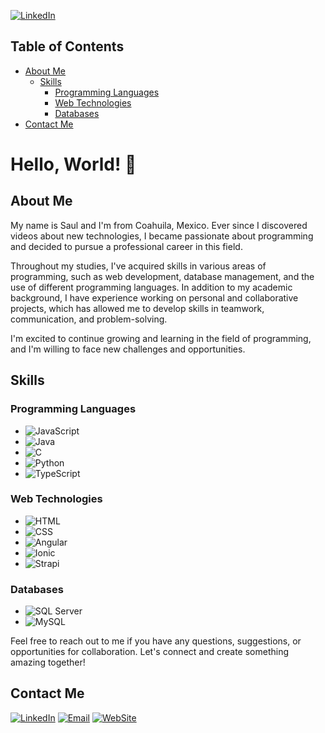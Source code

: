 <!-- MARKDOWN LINKS & IMAGES -->
<!-- Logos -->
[JavaScript-shield]: https://img.shields.io/badge/JavaScript-d5b70b?style=for-the-badge&logo=javascript&logoColor=white
[Java-shield]: https://img.shields.io/badge/Java-007396?style=for-the-badge&logo=java&logoColor=white
[C-shield]: https://img.shields.io/badge/C-00599C?style=for-the-badge&logo=c&logoColor=white
[Python-shield]: https://img.shields.io/badge/Python-3776AB?style=for-the-badge&logo=python&logoColor=white
[TypeScript-shield]: https://img.shields.io/badge/TypeScript-007ACC?style=for-the-badge&logo=typescript&logoColor=white
[HTML-shield]: https://img.shields.io/badge/HTML-f57b00?style=for-the-badge&logo=html5&logoColor=white
[CSS-shield]: https://img.shields.io/badge/CSS-264fdd?style=for-the-badge&logo=CSS3&logoColor=white
[Angular-shield]: https://img.shields.io/badge/Angular-DD0031?style=for-the-badge&logo=angular&logoColor=white
[Ionic-shield]: https://img.shields.io/badge/Ionic-3880FF?style=for-the-badge&logo=ionic&logoColor=white
[Strapi-shield]: https://img.shields.io/badge/Strapi-4e26e0?style=for-the-badge&logo=strapi&logoColor=white
[SQLServer-shield]: https://img.shields.io/badge/SQL_Server-CC2927?style=for-the-badge&logo=microsoft-sql-server&logoColor=white
[MySQL-shield]: https://img.shields.io/badge/MySQL-4479A1?style=for-the-badge&logo=mysql&logoColor=white
[linkedin-shield]: https://img.shields.io/badge/LinkedIn-0077B5?style=for-the-badge&logo=linkedin&logoColor=white
[email-shield]: https://img.shields.io/badge/Email-0078D4?style=for-the-badge&logo=microsoft-outlook&logoColor=white
[website-shield]: https://img.shields.io/badge/website-0077B5?style=for-the-badge

<!-- Logo URLs -->
[JavaScript-url]: https://www.example.com/javascript-logo.png
[Java-url]: https://www.example.com/java-logo.png
[C-url]: https://www.example.com/c-logo.png
[Python-url]: https://www.example.com/python-logo.png
[TypeScript-url]: https://www.example.com/typescript-logo.png
[HTML-url]: https://www.example.com/html-logo.png
[CSS-url]: https://www.example.com/css-logo.png
[Angular-url]: https://www.example.com/angular-logo.png
[Ionic-url]: https://www.example.com/ionic-logo.png
[Strapi-url]: https://www.example.com/strapi-logo.png
[SQLServer-url]: https://www.example.com/sql-server-logo.png
[MySQL-url]: https://www.example.com/mysql-logo.png
[linkedin-url]: https://www.linkedin.com/in/sa%C3%BAl-s%C3%A1nchez-a3b72b1bb
[email-url]: mailto:saul.sanchez.perez@icloud.com
[website-url]: https://portafolio-saul.netlify.app

[![LinkedIn][linkedin-shield]][linkedin-url]

<!-- TABLE OF CONTENTS -->
## Table of Contents
- [About Me](#about-me)
  - [Skills](#skills)
    - [Programming Languages](#programming-languages)
    - [Web Technologies](#web-technologies)
    - [Databases](#databases)
- [Contact Me](#contact-me)

# Hello, World! 👋
## About Me
My name is Saul and I'm from Coahuila, Mexico. Ever since I discovered videos about new technologies, I became passionate about programming and decided to pursue a professional career in this field.

Throughout my studies, I've acquired skills in various areas of programming, such as web development, database management, and the use of different programming languages. In addition to my academic background, I have experience working on personal and collaborative projects, which has allowed me to develop skills in teamwork, communication, and problem-solving.

I'm excited to continue growing and learning in the field of programming, and I'm willing to face new challenges and opportunities.

## Skills

### Programming Languages
- ![JavaScript](https://img.shields.io/badge/JavaScript-d5b70b?style=for-the-badge&logo=javascript&logoColor=white)
- ![Java](https://img.shields.io/badge/java-007396?style=for-the-badge&logo=java&logoColor=white)
- ![C](https://img.shields.io/badge/C-00599C?style=for-the-badge&logo=c&logoColor=white)
- ![Python](https://img.shields.io/badge/Python-3776AB?style=for-the-badge&logo=python&logoColor=white)
- ![TypeScript](https://img.shields.io/badge/TypeScript-007ACC?style=for-the-badge&logo=typescript&logoColor=white)

### Web Technologies
- ![HTML](https://img.shields.io/badge/HTML-f57b00?style=for-the-badge&logo=html5&logoColor=white)
- ![CSS](https://img.shields.io/badge/CSS-264fdd?style=for-the-badge&logo=CSS3&logoColor=white)
- ![Angular](https://img.shields.io/badge/Angular-DD0031?style=for-the-badge&logo=angular&logoColor=white)
- ![Ionic](https://img.shields.io/badge/Ionic-3880FF?style=for-the-badge&logo=ionic&logoColor=white)
- ![Strapi](https://img.shields.io/badge/Strapi-4e26e0?style=for-the-badge&logo=strapi&logoColor=white)

### Databases
- ![SQL Server](https://img.shields.io/badge/SQL_Server-CC2927?style=for-the-badge&logo=microsoft-sql-server&logoColor=white)
- ![MySQL](https://img.shields.io/badge/MySQL-4479A1?style=for-the-badge&logo=mysql&logoColor=white)

Feel free to reach out to me if you have any questions, suggestions, or opportunities for collaboration. Let's connect and create something amazing together!

## Contact Me
[![LinkedIn][linkedin-shield]][linkedin-url] [![Email][email-shield]][email-url] [![WebSite][website-shield]][website-url]
